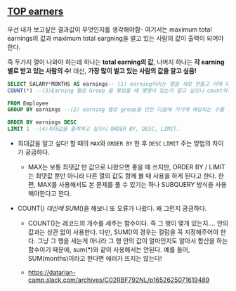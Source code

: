 ## [TOP earners](https://www.hackerrank.com/challenges/earnings-of-employees/problem?h_r=internal-search)

우선 내가 보고싶은 결과값이 무엇인지를 생각해야함- 여기서는 maximum total earnings의 값과 maximum total eargning을 벌고 있는 사람의 값이 출력이 되어야 한다. 

즉 두가지 열이 나와야 하는데 하나는 **total earning의 값**, 나머지 하나는 **각 earning 별로 받고 있는 사람의 수**! 대신, **가장 많이 벌고 있는 사람의 값을 알고 싶음!**

```SQL
SELECT SALARY*MONTHS AS earnings-- (1) earning이라는 열을 새로 만들고 이에 대한 별명 붙여줌.
COUNT(*) --(3)Earning 별로 Group 을 묶었을 때 몇명이 있는지 알고 싶으니 count하기

FROM Employee
GROUP BY earnings --(2) earning 별로 group을 만든 다음에 거기에 해당되는 수를 세고 싶은 것이기에 Group by!

ORDER BY earnings DESC
LIMIT 1 --(4)최대값을 출력하고 싶으니 ORDER BY, DESC, LIMIT. 
```


- 최대값을 알고 싶다! 할 때의 `MAX`와 `ORDER BY` 한 후 `DESC` `LIMIT` 주는 방법의 차이가 궁금하다. 
  - MAX는 보통 최댓값 만 값으로 나왔으면 좋을 때 쓰지만, ORDER BY / LIMIT는 최댓값 뿐만 아니라 다른 열의 값도 함께 볼 때 사용을 하게 된다고 한다. 한편, MAX를 사용해서도 본 문제를 풀 수 있기는 하나  SUBQUERY 방식을 사용해야한다고 한다. 

- COUNT(*) 대신에 SUM(*)을 해보니 또 오류가 나왔다. 왜 그런지 궁금하다. 

  - COUNT()는 레코드의 개수를 세주는 함수이다. 즉 그 행이 몇개 있는지.... 안의 값과는 상관 없이 사용한다. 다만, SUM()의 경우는 컬럼을 꼭 지정해주어야 한다. 그냥 그 행을 세는게 아니라 그 행 안의 값이 얼마인지도 알아서 합산을 하는 함수이기 때문에, sum(*)와 같이 사용해서는 안된다. 예를 들어, SUM(months)이라고 한다면 에러가 뜨지는 않는다! 

  - https://datarian-camp.slack.com/archives/C02RBF792NL/p1652625071619489

